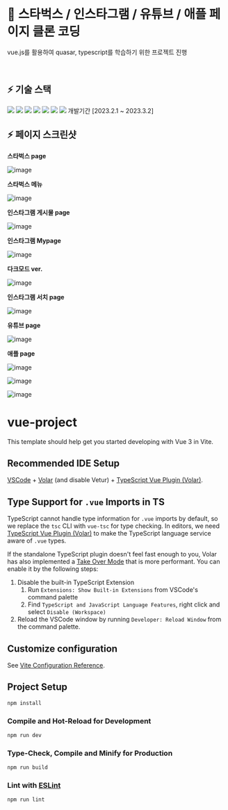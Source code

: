 # 🌟 스타벅스 / 인스타그램 / 유튜브 / 애플 페이지 클론 코딩
vue.js를 활용하여 quasar, typescript를 학습하기 위한 프로젝트 진행

<br/>

## ⚡ 기술 스택
<img src="https://img.shields.io/badge/vue-4FC08D?style=for-the-badge&logo=vue&logoColor=white"> <img src="https://img.shields.io/badge/vite-646CFF?style=for-the-badge&logo=vite&logoColor=white"> <img src="https://img.shields.io/badge/typescript-3178C6?style=for-the-badge&logo=typescript&logoColor=white"> <img src="https://img.shields.io/badge/javascript-F7DF1E?style=for-the-badge&logo=javascript&logoColor=white"> <img src="https://img.shields.io/badge/quasar-050A14?style=for-the-badge&logo=quasar&logoColor=white"> <img src="https://img.shields.io/badge/sass-CC6699?style=for-the-badge&logo=sass&logoColor=white"> <img src="https://img.shields.io/badge/axios-5A29E4?style=for-the-badge&logo=axios&logoColor=white">
개발기간 [2023.2.1 ~ 2023.3.2]
<br/>

## ⚡ 페이지 스크린샷
<b>스타벅스 page</b>

![image](https://github.com/kimdayeon37/Vue.ts.quasar-CloneCoding_Web/assets/93921784/3873876a-dd2f-4fc2-9120-9a511cbacdad)


<b>스타벅스 메뉴</b>

![image](https://github.com/kimdayeon37/Vue.ts.quasar-CloneCoding_Web/assets/93921784/f2fc4079-215a-4a71-bb1d-427c514423d2)




<b>인스타그램 게시물 page</b>

![image](https://github.com/kimdayeon37/Vue.ts.quasar-CloneCoding_Web/assets/93921784/2ac406b8-d468-4b42-83ea-830475908d39)

<b>인스타그램 Mypage</b>

![image](https://github.com/kimdayeon37/Vue.ts.quasar-CloneCoding_Web/assets/93921784/2c832070-a0e6-4764-8e48-a7d1487470ee)

<b>다크모드 ver.</b>

![image](https://github.com/kimdayeon37/Vue.ts.quasar-CloneCoding_Web/assets/93921784/9fe43580-2860-461a-a5b9-da5b0b10caab)

<b>인스타그램 서치 page</b>

![image](https://github.com/kimdayeon37/Vue.ts.quasar-CloneCoding_Web/assets/93921784/7792dff7-9426-41c7-80f4-e6b4c63488ae)




<b>유튜브 page</b>

![image](https://github.com/kimdayeon37/Vue.ts.quasar-CloneCoding_Web/assets/93921784/c8c9b1d3-5caa-4338-b5f1-885f73b91ad8)




<b>애플 page</b>

![image](https://github.com/kimdayeon37/Vue.ts.quasar-CloneCoding_Web/assets/93921784/802a7246-be3c-4cb8-a97a-b312de9754a6)

![image](https://github.com/kimdayeon37/Vue.ts.quasar-CloneCoding_Web/assets/93921784/1561d0e1-3bff-4e60-84fe-657dcb710c40)

![image](https://github.com/kimdayeon37/Vue.ts.quasar-CloneCoding_Web/assets/93921784/2479b6e4-343a-4357-bc21-363b4ae7655d)

# vue-project

This template should help get you started developing with Vue 3 in Vite.

## Recommended IDE Setup

[VSCode](https://code.visualstudio.com/) + [Volar](https://marketplace.visualstudio.com/items?itemName=Vue.volar) (and disable Vetur) + [TypeScript Vue Plugin (Volar)](https://marketplace.visualstudio.com/items?itemName=Vue.vscode-typescript-vue-plugin).

## Type Support for `.vue` Imports in TS

TypeScript cannot handle type information for `.vue` imports by default, so we replace the `tsc` CLI with `vue-tsc` for type checking. In editors, we need [TypeScript Vue Plugin (Volar)](https://marketplace.visualstudio.com/items?itemName=Vue.vscode-typescript-vue-plugin) to make the TypeScript language service aware of `.vue` types.

If the standalone TypeScript plugin doesn't feel fast enough to you, Volar has also implemented a [Take Over Mode](https://github.com/johnsoncodehk/volar/discussions/471#discussioncomment-1361669) that is more performant. You can enable it by the following steps:

1. Disable the built-in TypeScript Extension
    1) Run `Extensions: Show Built-in Extensions` from VSCode's command palette
    2) Find `TypeScript and JavaScript Language Features`, right click and select `Disable (Workspace)`
2. Reload the VSCode window by running `Developer: Reload Window` from the command palette.

## Customize configuration

See [Vite Configuration Reference](https://vitejs.dev/config/).

## Project Setup

```sh
npm install
```

### Compile and Hot-Reload for Development

```sh
npm run dev
```

### Type-Check, Compile and Minify for Production

```sh
npm run build
```

### Lint with [ESLint](https://eslint.org/)

```sh
npm run lint
```
